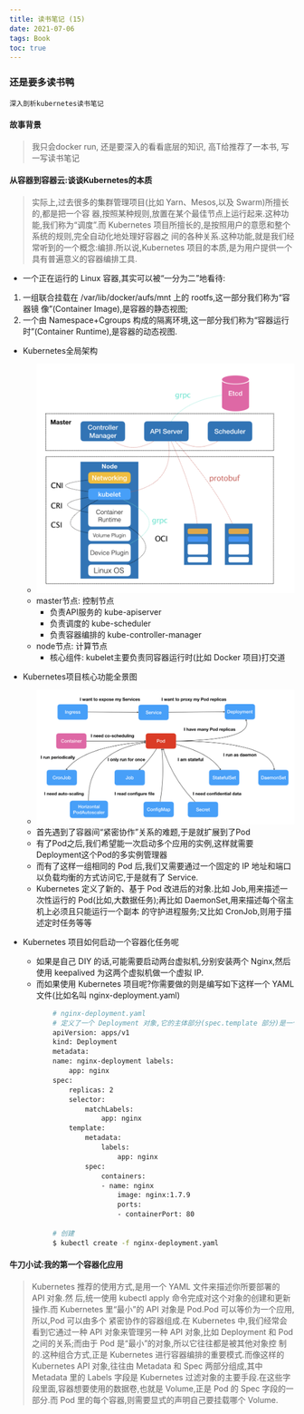 ```yaml
---
title: 读书笔记 (15)
date: 2021-07-06
tags: Book
toc: true
---
```


### 还是要多读书鸭
    深入剖析kubernetes读书笔记

<!-- more -->

#### 故事背景
> 我只会docker run, 还是要深入的看看底层的知识, 高T给推荐了一本书, 写一写读书笔记

#### 从容器到容器云:谈谈Kubernetes的本质
> 实际上,过去很多的集群管理项目(比如 Yarn、Mesos,以及 Swarm)所擅长的,都是把一个容 器,按照某种规则,放置在某个最佳节点上运行起来.这种功能,我们称为“调度”.而 Kubernetes 项目所擅长的,是按照用户的意愿和整个系统的规则,完全自动化地处理好容器之 间的各种关系.这种功能,就是我们经常听到的一个概念:编排.所以说,Kubernetes 项目的本质,是为用户提供一个具有普遍意义的容器编排工具.

- 一个正在运行的 Linux 容器,其实可以被“一分为二”地看待:
1. 一组联合挂载在 /var/lib/docker/aufs/mnt 上的 rootfs,这一部分我们称为“容器镜 像”(Container Image),是容器的静态视图;
2. 一个由 Namespace+Cgroups 构成的隔离环境,这一部分我们称为“容器运行 时”(Container Runtime),是容器的动态视图.

- Kubernetes全局架构
    * ![Kubernetes全局架构](/img/20210706_1.png)
    * master节点: 控制节点
        * 负责API服务的 kube-apiserver
        * 负责调度的 kube-scheduler
        * 负责容器编排的 kube-controller-manager
    * node节点: 计算节点
        * 核心组件: kubelet主要负责同容器运行时(比如 Docker 项目)打交道

- Kubernetes项目核心功能全景图
    * ![Kubernetes项目核心功能全景图](/img/20210706_2.png)
    * 首先遇到了容器间“紧密协作”关系的难题,于是就扩展到了Pod
    * 有了Pod之后,我们希望能一次启动多个应用的实例,这样就需要Deployment这个Pod的多实例管理器
    * 而有了这样一组相同的 Pod 后,我们又需要通过一个固定的 IP 地址和端口以负载均衡的方式访问它,于是就有了 Service.
    * Kubernetes 定义了新的、基于 Pod 改进后的对象.比如 Job,用来描述一次性运行的 Pod(比如,大数据任务);再比如 DaemonSet,用来描述每个宿主机上必须且只能运行一个副本 的守护进程服务;又比如 CronJob,则用于描述定时任务等等
- Kubernetes 项目如何启动一个容器化任务呢
    * 如果是自己 DIY 的话,可能需要启动两台虚拟机,分别安装两个 Nginx,然后使用 keepalived 为这两个虚拟机做一个虚拟 IP.
    * 而如果使用 Kubernetes 项目呢?你需要做的则是编写如下这样一个 YAML 文件(比如名叫 nginx-deployment.yaml)
        ```bash
            # nginx-deployment.yaml
            # 定义了一个 Deployment 对象,它的主体部分(spec.template 部分)是一个使用 Nginx 镜像的 Pod,而这个 Pod 的副本数是 2(replicas=2)
            apiVersion: apps/v1
            kind: Deployment
            metadata:
            name: nginx-deployment labels:
                app: nginx
            spec:
                replicas: 2
                selector:
                    matchLabels:
                        app: nginx
                template:
                    metadata:
                        labels:
                            app: nginx
                    spec:
                        containers:
                        - name: nginx
                            image: nginx:1.7.9
                            ports:
                            - containerPort: 80
            
            # 创建
            $ kubectl create -f nginx-deployment.yaml
        ```

#### 牛刀小试:我的第一个容器化应用
> Kubernetes 推荐的使用方式,是用一个 YAML 文件来描述你所要部署的 API 对象.然 后,统一使用 kubectl apply 命令完成对这个对象的创建和更新操作.而 Kubernetes 里“最小”的 API 对象是 Pod.Pod 可以等价为一个应用,所以,Pod 可以由多个 紧密协作的容器组成.在 Kubernetes 中,我们经常会看到它通过一种 API 对象来管理另一种 API 对象,比如 Deployment 和 Pod 之间的关系;而由于 Pod 是“最小”的对象,所以它往往都是被其他对象控 制的.这种组合方式,正是 Kubernetes 进行容器编排的重要模式.而像这样的 Kubernetes API 对象,往往由 Metadata 和 Spec 两部分组成,其中 Metadata 里的 Labels 字段是 Kubernetes 过滤对象的主要手段.在这些字段里面,容器想要使用的数据卷,也就是 Volume,正是 Pod 的 Spec 字段的一部分.而 Pod 里的每个容器,则需要显式的声明自己要挂载哪个 Volume.
